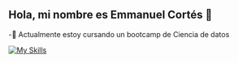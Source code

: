 ## Hola, mi nombre es Emmanuel Cortés 👋

-🌱 Actualmente estoy cursando un bootcamp de Ciencia de datos


[![My Skills](https://skillicons.dev/icons?i=js,html,css,wasm)](https://skillicons.dev)


<!--
**emmcors/emmcors** is a ✨ _special_ ✨ repository because its `README.md` (this file) appears on your GitHub profile.

Here are some ideas to get you started:

- 🔭 I’m currently working on ...
- 🌱 I’m currently learning Data Science
- 👯 I’m looking to collaborate on ...
- 🤔 I’m looking for help with ...
- 💬 Ask me about ...
- 📫 How to reach me: ...
- 😄 Pronouns: ...
- ⚡ Fun fact: ...
-->
